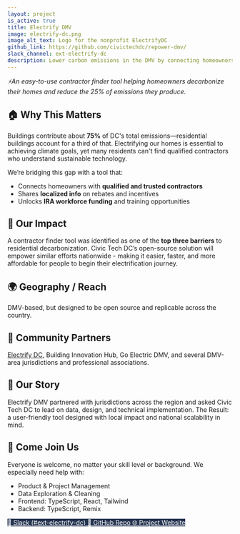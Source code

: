 ```yaml
---
layout: project
is_active: true
title: Electrify DMV
image: electrify-dc.png
image_alt_text: Logo for the nonprofit ElectrifyDC
github_link: https://github.com/civictechdc/repower-dmv/
slack_channel: ext-electrify-dc
description: Lower carbon emissions in the DMV by connecting homeowners with the resources and contractors they need to make their homes efficient and electric.
---
```

<section class="bg-base-lightest padding-y-4 usa-prose maxw-none">
  <div class="grid-container usa-prose">
    <em>⚡An easy-to-use contractor finder tool helping homeowners decarbonize their homes and reduce the 25% of emissions they produce.</em>
  </div>
</section>

<section class="padding-y-1 usa-prose maxw-none">
  <div class="grid-container">
    <h2 class="font-sans-lg">🏠 Why This Matters</h2>
    <p>
      Buildings contribute about <strong>75%</strong> of DC's total emissions—residential buildings account for a third of that. Electrifying our homes is essential to achieving climate goals, yet many residents can't find qualified contractors who understand sustainable technology.
    </p>
  </div>
</section>

<section>
    <div class="usa-alert usa-alert--info margin-y-3">
      <div class="usa-alert__body">
        <p class="usa-alert__text">
          We’re bridging this gap with a tool that:
        </p>
        <ul class="usa-list">
          <li>Connects homeowners with <strong>qualified and trusted contractors</strong></li>
          <li>Shares <strong>localized info</strong> on rebates and incentives</li>
          <li>Unlocks <strong>IRA workforce funding</strong> and training opportunities</li>
        </ul>
      </div>
    </div>
</section>

<section class="padding-y-1 usa-prose maxw-none">
  <div class="grid-container">
    <h2 class="font-sans-lg">🚀 Our Impact</h2>
    <p>A contractor finder tool was identified as one of the <strong>top three barriers</strong> to residential decarbonization. Civic Tech DC’s open-source solution will empower similar efforts nationwide - making it easier, faster, and more affordable for people to begin their electrification journey.</p>
  </div>
</section>

<section class="padding-y-1 usa-prose maxw-none">
  <div class="grid-container">
    <h2 class="font-sans-lg">🌍 Geography / Reach</h2>
    <p>DMV-based, but designed to be open source and replicable across the country.</p>
  </div>
</section>

<section class="padding-y-1 usa-prose maxw-none">
  <div class="grid-container">
    <h2 class="font-sans-lg">🤝 Community Partners</h2>
    <a href="https://www.electrifydc.org/" class="usa-link usa-link--external" target="_blank" rel="noopener noreferrer">Electrify DC</a>, Building Innovation Hub, Go Electric DMV, and several DMV-area jurisdictions and professional associations.
  </div>
</section>

<section class="padding-y-1 usa-prose maxw-none">
  <div class="grid-container">
    <h2 class="font-sans-lg">📖 Our Story</h2>
    <p>Electrify DMV partnered with jurisdictions across the region and asked Civic Tech DC to lead on data, design, and technical implementation. The Result: a user-friendly tool designed with local impact and national scalability in mind.</p>
  </div>
</section>

<section class="bg-primary-darker text-white padding-y-5 usa-prose maxw-none">
  <div class="grid-container text-white">
    <h2>👋 Come Join Us</h2>
    <p>Everyone is welcome, no matter your skill level or background. We especially need help with:</p>
    <ul class="usa-list">
      <li>Product &amp; Project Management</li>
      <li>Data Exploration &amp; Cleaning</li>
      <li>Frontend: TypeScript, React, Tailwind</li>
      <li>Backend: TypeScript, Remix</li>
    </ul>
  </div>
</section>

<section class="usa-section padding-y-4">
  <div class="grid-container">
    <div class="usa-button-group">
      <a href="https://civictechdc.slack.com/archives/C081LHG72FK" class="usa-button" style="background-color: #253551; color: #ffffff;" target="_blank" rel="noopener noreferrer">
        💬 Slack (#ext-electrify-dc)
      </a>
      <a href="https://github.com/civictechdc/repower-dmv/" class="usa-button" style="background-color: #253551; color: #ffffff;" target="_blank" rel="noopener noreferrer">
        🧩 GitHub Repo
      </a>
      <a href="https://electrifydmv.org" class="usa-button" style="background-color: #253551; color: #ffffff;" target="_blank" rel="noopener noreferrer">
        🌐 Project Website
      </a>
    </div>
  </div>
</section>
